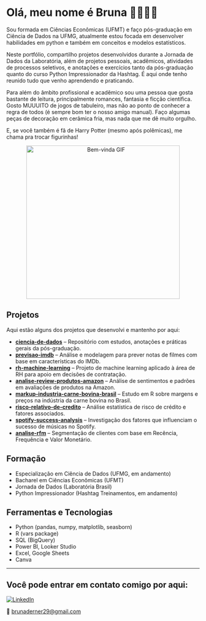 # Olá, meu nome é Bruna 💖👩🏻‍💻
Sou formada em Ciências Econômicas (UFMT) e faço pós-graduação em Ciência de Dados na UFMG, atualmente estou focada em desenvolver habilidades em python e também em conceitos e modelos estatísticos. 

Neste portfólio, compartilho projetos desenvolvidos durante a Jornada de Dados da Laboratória, além de projetos pessoais, acadêmicos, atividades de processos seletivos, e anotações e exercícios tanto da pós-graduação quanto do curso Python Impressionador da Hashtag. É aqui onde tenho reunido tudo que venho aprendendo e praticando.

Para além do âmbito profissional e acadẽmico sou uma pessoa que gosta bastante de leitura, principalmente romances, fantasia e ficção científica. Gosto MUUUITO de jogos de tabuleiro, mas não ao ponto de conhecer a regra de todos (é sempre bom ter o nosso amigo manual). Faço algumas peças de decoração em cerâmica fria, mas nada que me dê muito orgulho. 

E, se você também é fã de Harry Potter (mesmo após polêmicas), me chama pra trocar figurinhas!

<p align="center">
  <img src="https://media0.giphy.com/media/v1.Y2lkPTc5MGI3NjExZnFsa2hpMHliamxldzY3OGRyYW9nZnY1enUyYjJreXZxY3BiZHY5aCZlcD12MV9pbnRlcm5hbF9naWZfYnlfaWQmY3Q9Zw/IWvuFVQICQIr6/giphy.gif" alt="Bem-vinda GIF" width="400"/>
</p>

## Projetos  

Aqui estão alguns dos projetos que desenvolvi e mantenho por aqui:  

- **[ciencia-de-dados](https://github.com/brunaderner/ciencia-de-dados)** – Repositório com estudos, anotações e práticas gerais da pós-graduação.  
- **[previsao-imdb](https://github.com/brunaderner/previsao-imdb)** – Análise e modelagem para prever notas de filmes com base em características do IMDb.  
- **[rh-machine-learning](https://github.com/brunaderner/rh-machine-learning)** – Projeto de machine learning aplicado à área de RH para apoio em decisões de contratação.  
- **[analise-review-produtos-amazon](https://github.com/brunaderner/analise-review-produtos-amazon)** – Análise de sentimentos e padrões em avaliações de produtos na Amazon.  
- **[markup-industria-carne-bovina-brasil](https://github.com/brunaderner/markup-industria-carne-bovina-brasil)** – Estudo em R sobre margens e preços na indústria da carne bovina no Brasil.  
- **[risco-relativo-de-credito](https://github.com/brunaderner/risco-relativo-de-credito)** – Análise estatística de risco de crédito e fatores associados.  
- **[spotify-success-analysis](https://github.com/brunaderner/spotify-success-analysis)** – Investigação dos fatores que influenciam o sucesso de músicas no Spotify.  
- **[analise-rfm](https://github.com/brunaderner/analise-rfm)** – Segmentação de clientes com base em Recência, Frequência e Valor Monetário.  
 

## Formação 
- Especialização em Ciência de Dados (UFMG, em andamento)  
- Bacharel em Ciências Econômicas (UFMT)  
- Jornada de Dados (Laboratória Brasil)  
- Python Impressionador (Hashtag Treinamentos, em andamento)  


## Ferramentas e Tecnologias
- Python (pandas, numpy, matplotlib, seasborn)
- R (vars package)  
- SQL (BigQuery)  
- Power BI, Looker Studio
- Excel, Google Sheets   
- Canva 

--- 
## Você pode entrar em contato comigo por aqui: 

<a href="https://www.linkedin.com/in/bruna-derner">
  <img src="https://img.shields.io/badge/LinkedIn-0077B5?style=for-the-badge&logo=linkedin&logoColor=white" alt="LinkedIn"/>
</a>


📧 [brunaderner29@gmail.com](mailto:brunaderner29@gmail.com) 



